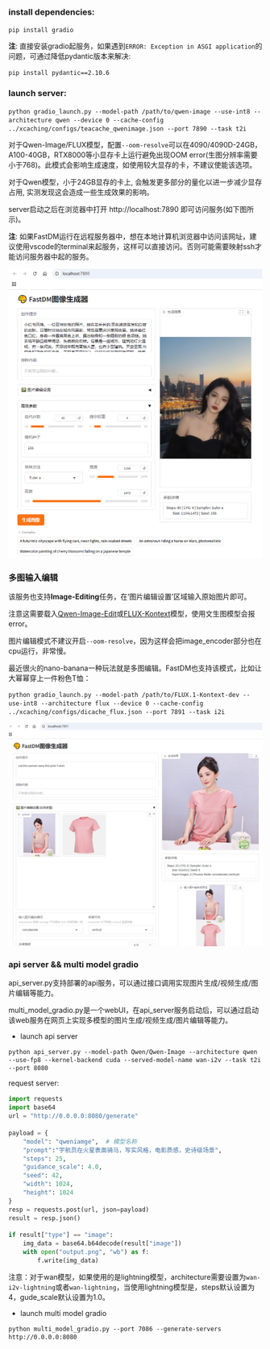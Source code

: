 ### install dependencies:

`pip install gradio`

**注**: 直接安装gradio起服务，如果遇到`ERROR: Exception in ASGI application`的问题，可通过降低pydantic版本来解决:

`pip install pydantic==2.10.6`

### launch server:

`python gradio_launch.py --model-path /path/to/qwen-image --use-int8 --architecture qwen --device 0 --cache-config ../xcaching/configs/teacache_qwenimage.json --port 7890 --task t2i`

对于Qwen-Image/FLUX模型，配置`--oom-resolve`可以在4090/4090D-24GB，A100-40GB，RTX8000等小显存卡上运行避免出现OOM error(生图分辨率需要小于768)。此模式会影响生成速度，如使用较大显存的卡，不建议使能该选项。 

对于Qwen模型，小于24GB显存的卡上, 会触发更多部分的量化以进一步减少显存占用, 实测发现这会造成一些生成效果的影响。

server启动之后在浏览器中打开 http://localhost:7890 即可访问服务(如下图所示)。

**注**: 如果FastDM运行在远程服务器中，想在本地计算机浏览器中访问该网址，建议使用vscode的terminal来起服务，这样可以直接访问。否则可能需要映射ssh才能访问服务器中起的服务。

![image](../../assets/gradio-gen.PNG)

### 多图输入编辑

该服务也支持**Image-Editing**任务，在‘图片编辑设置’区域输入原始图片即可。

注意这需要载入[Qwen-Image-Edit](https://huggingface.co/Qwen/Qwen-Image-Edit)或[FLUX-Kontext](https://huggingface.co/black-forest-labs/FLUX.1-Kontext-dev)模型，使用文生图模型会报error。

图片编辑模式不建议开启`--oom-resolve`，因为这样会把image_encoder部分也在cpu运行，非常慢。

最近很火的nano-banana一种玩法就是多图编辑。FastDM也支持该模式，比如让大幂幂穿上一件粉色T恤：

`python gradio_launch.py --model-path /path/to/FLUX.1-Kontext-dev --use-int8 --architecture flux --device 0 --cache-config ../xcaching/configs/dicache_flux.json --port 7891 --task i2i`

![image](../../assets/multi-image.PNG)

### api server && multi model gradio

api_server.py支持部署的api服务，可以通过接口调用实现图片生成/视频生成/图片编辑等能力。

multi_model_gradio.py是一个webUI，在api_server服务启动后，可以通过启动该web服务在网页上实现多模型的图片生成/视频生成/图片编辑等能力。

- launch api server

```
python api_server.py --model-path Qwen/Qwen-Image --architecture qwen --use-fp8 --kernel-backend cuda --served-model-name wan-i2v --task t2i --port 8080
```

request server:
```python
import requests
import base64
url = "http://0.0.0.0:8080/generate"

payload = {
    "model": "qweniamge",  # 模型名称
    "prompt":"宇航员在火星表面骑马，写实风格，电影质感，史诗级场景",
    "steps": 25,
    "guidance_scale": 4.0,
    "seed": 42,
    "width": 1024,
    "height": 1024
}
resp = requests.post(url, json=payload)
result = resp.json()

if result["type"] == "image":
    img_data = base64.b64decode(result["image"])
    with open("output.png", "wb") as f:
        f.write(img_data)
```

注意：对于wan模型，如果使用的是lightning模型，architecture需要设置为`wan-i2v-lightning`或者`wan-lightning`，当使用lightning模型是，steps默认设置为4，gude_scale默认设置为1.0。

- launch multi model gradio

```
python multi_model_gradio.py --port 7086 --generate-servers http://0.0.0.0:8080
```




